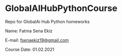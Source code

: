# GlobalAIHubPythonCourse

Repo for GlobalAi Hub Python homeworks

Name: Fatma Sena Ekiz

E-mail: fsenaekiz19@gmail.com

Course Date: 01.02.2021
